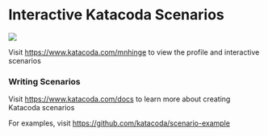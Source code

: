 # Interactive Katacoda Scenarios

[![](http://shields.katacoda.com/katacoda/mnhinge/count.svg)](https://www.katacoda.com/mnhinge "Get your profile on Katacoda.com")

Visit https://www.katacoda.com/mnhinge to view the profile and interactive scenarios

### Writing Scenarios
Visit https://www.katacoda.com/docs to learn more about creating Katacoda scenarios

For examples, visit https://github.com/katacoda/scenario-example
